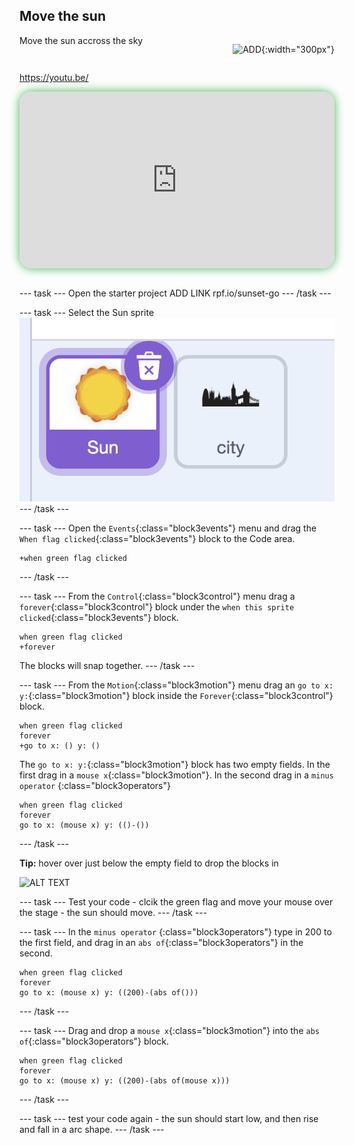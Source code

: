 ## Move the sun

<div style="display: flex; flex-wrap: wrap">
<div style="flex-basis: 200px; flex-grow: 1; margin-right: 15px;">
Move the sun accross the sky
</div>
<div>

![ADD](images/ADD.png){:width="300px"}

</div>
</div>

https://youtu.be/
<html>
<div style="position: relative; width: 100%; aspect-ratio: 16 / 9; border-radius: 20px; box-shadow: 0 0 15px #3fb654; overflow: hidden;">
<iframe style="position: absolute; top: 0; left: 0; right: 0; width: 100%; height: 100%; border: none;" src="https://www.youtube.com/embed/t5UzLuTj_CE?rel=0&cc_load_policy=1" allowfullscreen allow="accelerometer; autoplay; clipboard-write; encrypted-media; gyroscope; picture-in-picture; web-share">
</iframe>
</div><br>
</html>

--- task ---
Open the starter project ADD LINK rpf.io/sunset-go
--- /task ---


--- task ---
Select the Sun sprite ![ALT TEXT](images/sun-sprite.png)
--- /task ---



--- task ---
Open the `Events`{:class="block3events"} menu and drag the `When flag clicked`{:class="block3events"} block to the Code area.

```blocks3
+when green flag clicked
```
--- /task ---



--- task ---
From the `Control`{:class="block3control"} menu drag a `forever`{:class="block3control"} block under the `when this sprite clicked`{:class="block3events"} block. 

```blocks3
when green flag clicked
+forever 
```

The blocks will snap together.
--- /task ---



--- task ---
From the `Motion`{:class="block3motion"} menu drag an `go to x: y:`{:class="block3motion"} block inside the `Forever`{:class="block3control"} block. 

```blocks3
when green flag clicked
forever 
+go to x: () y: ()
```
The `go to x: y:`{:class="block3motion"} block has two empty fields. In the first drag in a `mouse x`{:class="block3motion"}. In the second drag in a `minus operator` {:class="block3operators"}

```blocks3
when green flag clicked
forever 
go to x: (mouse x) y: (()-())
```
--- /task ---


**Tip:** hover over just below the empty field to drop the blocks in

![ALT TEXT](images/step1-1.gif)


--- task ---
Test your code - clcik the green flag and move your mouse over the stage - the sun should move.
--- /task ---



--- task ---
In the `minus operator` {:class="block3operators"} type in 200 to the first field, and drag in an `abs of`{:class="block3operators"} in the second.

```blocks3
when green flag clicked
forever 
go to x: (mouse x) y: ((200)-(abs of()))
```
--- /task ---



--- task ---
Drag and drop a `mouse x`{:class="block3motion"} into the `abs of`{:class="block3operators"} block.
```blocks3
when green flag clicked
forever 
go to x: (mouse x) y: ((200)-(abs of(mouse x)))
```
--- /task ---



--- task ---
test your code again - the sun should start low, and then rise and fall in a arc shape.
--- /task ---
